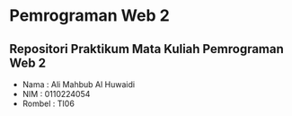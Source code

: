 # Pemrograman Web 2
## Repositori Praktikum Mata Kuliah Pemrograman Web 2
- Nama : Ali Mahbub Al Huwaidi
- NIM : 0110224054
- Rombel : TI06